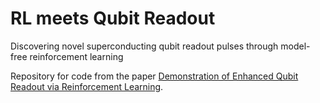 # RL meets Qubit Readout
Discovering novel superconducting qubit readout pulses through model-free reinforcement learning

Repository for code from the paper [Demonstration of Enhanced Qubit Readout via Reinforcement Learning](https://arxiv.org/abs/2412.04053).

